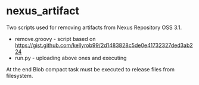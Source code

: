 # nexus_artifact
Two scripts used for removing artifacts from Nexus Repository OSS 3.1.
* remove.groovy - script based on https://gist.github.com/kellyrob99/2d1483828c5de0e41732327ded3ab224
* run.py - uploading above ones and executing

At the end Blob compact task must be executed to release files from filesystem.
